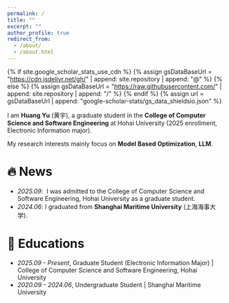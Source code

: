 ```yaml
---
permalink: /
title: ""
excerpt: ""
author_profile: true
redirect_from: 
  - /about/
  - /about.html
---
```


{% if site.google_scholar_stats_use_cdn %}
  {% assign gsDataBaseUrl = "https://cdn.jsdelivr.net/gh/" | append: site.repository | append: "@" %}
  {% else %}
  {% assign gsDataBaseUrl = "https://raw.githubusercontent.com/" | append: site.repository | append: "/" %}
  {% endif %}
  {% assign url = gsDataBaseUrl | append: "google-scholar-stats/gs_data_shieldsio.json" %}

<span class='anchor' id='about-me'></span>

I am **Huang Yu** (黄宇), a graduate student in the **College of Computer Science and Software Engineering** at Hohai University (2025 enrollment, Electronic Information major).

My research interests mainly focus on **Model Based Optimization**, **LLM**.




  # 🔥 News

  - *2025.09*: &nbsp;I was admitted to the College of Computer Science and Software Engineering, Hohai University as a graduate student.
  - *2024.06*:  I graduated from **Shanghai Maritime University** (上海海事大学).


  # 📖 Educations

  - *2025.09 - Present*, Graduate Student (Electronic Information Major) | College of Computer Science and Software Engineering, Hohai University
  - *2020.09 - 2024.06*, Undergraduate Student | Shanghai Maritime University
